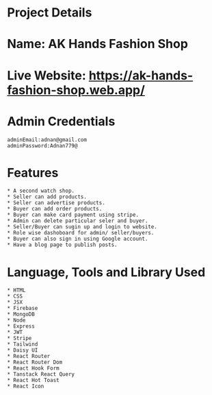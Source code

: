 # Project Details

# Name: AK Hands Fashion Shop
# Live Website: https://ak-hands-fashion-shop.web.app/

# Admin Credentials 
    adminEmail:adnan@gmail.com
    adminPassword:Adnan779@

# Features
    * A second watch shop.
    * Seller can add products.
    * Seller can advertise products.
    * Buyer can add order products.
    * Buyer can make card payment using stripe.
    * Admin can delete particular seler and buyer.
    * Seller/Buyer can sugin up and login to website.
    * Role wise dashoboard for admin/ seller/buyers.
    * Buyer can also sign in using Google account.
    * Have a blog page to publish posts.

# Language, Tools and Library Used
    * HTML
    * CSS
    * JSX
    * Firebase
    * MongoDB
    * Node
    * Express
    * JWT
    * Stripe
    * Tailwind
    * Daisy UI
    * React Router
    * React Router Dom
    * React Hook Form
    * Tanstack React Query
    * React Hot Toast
    * React Icon
